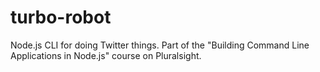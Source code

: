# turbo-robot
Node.js CLI for doing Twitter things. Part of the "Building Command Line Applications in Node.js" course on Pluralsight.
